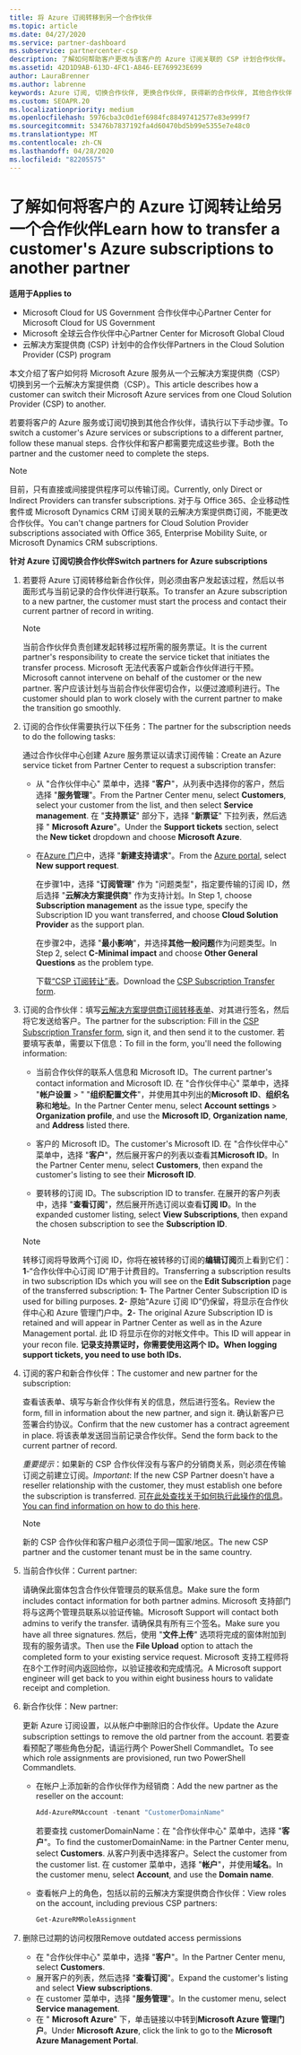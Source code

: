 ```yaml
---
title: 将 Azure 订阅转移到另一个合作伙伴
ms.topic: article
ms.date: 04/27/2020
ms.service: partner-dashboard
ms.subservice: partnercenter-csp
description: 了解如何帮助客户更改与该客户的 Azure 订阅关联的 CSP 计划合作伙伴。
ms.assetid: 42D1D9AB-613D-4FC1-A846-EE769923E699
author: LauraBrenner
ms.author: labrenne
keywords: Azure 订阅, 切换合作伙伴, 更换合作伙伴, 获得新的合作伙伴, 其他合作伙伴
ms.custom: SEOAPR.20
ms.localizationpriority: medium
ms.openlocfilehash: 5976cba3c0d1ef6984fc88497412577e83e999f7
ms.sourcegitcommit: 53476b7837192fa4d60470bd5b99e5355e7e48c0
ms.translationtype: MT
ms.contentlocale: zh-CN
ms.lasthandoff: 04/28/2020
ms.locfileid: "82205575"
---
```

# <a name="learn-how-to-transfer-a-customers-azure-subscriptions-to-another-partner"></a><span data-ttu-id="31eec-104">了解如何将客户的 Azure 订阅转让给另一个合作伙伴</span><span class="sxs-lookup"><span data-stu-id="31eec-104">Learn how to transfer a customer's Azure subscriptions to another partner</span></span>

<span data-ttu-id="31eec-105">**适用于**</span><span class="sxs-lookup"><span data-stu-id="31eec-105">**Applies to**</span></span>

- <span data-ttu-id="31eec-106">Microsoft Cloud for US Government 合作伙伴中心</span><span class="sxs-lookup"><span data-stu-id="31eec-106">Partner Center for Microsoft Cloud for US Government</span></span>
- <span data-ttu-id="31eec-107">Microsoft 全球云合作伙伴中心</span><span class="sxs-lookup"><span data-stu-id="31eec-107">Partner Center for Microsoft Global Cloud</span></span>
- <span data-ttu-id="31eec-108">云解决方案提供商 (CSP) 计划中的合作伙伴</span><span class="sxs-lookup"><span data-stu-id="31eec-108">Partners in the Cloud Solution Provider (CSP) program</span></span>

<span data-ttu-id="31eec-109">本文介绍了客户如何将 Microsoft Azure 服务从一个云解决方案提供商（CSP）切换到另一个云解决方案提供商（CSP）。</span><span class="sxs-lookup"><span data-stu-id="31eec-109">This article describes how a customer can switch their Microsoft Azure services from one Cloud Solution Provider (CSP) to another.</span></span>

<span data-ttu-id="31eec-110">若要将客户的 Azure 服务或订阅切换到其他合作伙伴，请执行以下手动步骤。</span><span class="sxs-lookup"><span data-stu-id="31eec-110">To switch a customer's Azure services or subscriptions to a different partner, follow these manual steps.</span></span> <span data-ttu-id="31eec-111">合作伙伴和客户都需要完成这些步骤。</span><span class="sxs-lookup"><span data-stu-id="31eec-111">Both the partner and the customer need to complete the steps.</span></span>

>[!Note]  
><span data-ttu-id="31eec-112">目前，只有直接或间接提供程序可以传输订阅。</span><span class="sxs-lookup"><span data-stu-id="31eec-112">Currently, only Direct or Indirect Providers can transfer subscriptions.</span></span>
><span data-ttu-id="31eec-113">对于与 Office 365、企业移动性套件或 Microsoft Dynamics CRM 订阅关联的云解决方案提供商订阅，不能更改合作伙伴。</span><span class="sxs-lookup"><span data-stu-id="31eec-113">You can't change partners for Cloud Solution Provider subscriptions associated with Office 365, Enterprise Mobility Suite, or Microsoft Dynamics CRM subscriptions.</span></span>

<span data-ttu-id="31eec-114">**针对 Azure 订阅切换合作伙伴**</span><span class="sxs-lookup"><span data-stu-id="31eec-114">**Switch partners for Azure subscriptions**</span></span>

1. <span data-ttu-id="31eec-115">若要将 Azure 订阅转移给新合作伙伴，则必须由客户发起该过程，然后以书面形式与当前记录的合作伙伴进行联系。</span><span class="sxs-lookup"><span data-stu-id="31eec-115">To transfer an Azure subscription to a new partner, the customer must start the process and contact their current partner of record in writing.</span></span>

   >[!Note]
   ><span data-ttu-id="31eec-116">当前合作伙伴负责创建发起转移过程所需的服务票证。</span><span class="sxs-lookup"><span data-stu-id="31eec-116">It is the current partner's responsibility to create the service ticket that initiates the transfer process.</span></span> <span data-ttu-id="31eec-117">Microsoft 无法代表客户或新合作伙伴进行干预。</span><span class="sxs-lookup"><span data-stu-id="31eec-117">Microsoft cannot intervene on behalf of the customer or the new partner.</span></span> <span data-ttu-id="31eec-118">客户应该计划与当前合作伙伴密切合作，以便过渡顺利进行。</span><span class="sxs-lookup"><span data-stu-id="31eec-118">The customer should plan to work closely with the current partner to make the transition go smoothly.</span></span>

2. <span data-ttu-id="31eec-119">订阅的合作伙伴需要执行以下任务：</span><span class="sxs-lookup"><span data-stu-id="31eec-119">The partner for the subscription needs to do the following tasks:</span></span>

   <span data-ttu-id="31eec-120">通过合作伙伴中心创建 Azure 服务票证以请求订阅传输：</span><span class="sxs-lookup"><span data-stu-id="31eec-120">Create an Azure service ticket from Partner Center to request a subscription transfer:</span></span>

   - <span data-ttu-id="31eec-121">从 "合作伙伴中心" 菜单中，选择 "**客户**"，从列表中选择你的客户，然后选择 "**服务管理**"。</span><span class="sxs-lookup"><span data-stu-id="31eec-121">From the Partner Center menu, select **Customers**, select your customer from the list, and then select **Service management**.</span></span> <span data-ttu-id="31eec-122">在 "**支持票证**" 部分下，选择 "**新票证**" 下拉列表，然后选择 " **Microsoft Azure**"。</span><span class="sxs-lookup"><span data-stu-id="31eec-122">Under the **Support tickets** section, select the **New ticket** dropdown and choose **Microsoft Azure**.</span></span>

   - <span data-ttu-id="31eec-123">在[Azure 门户](https://portal.azure.com)中，选择 "**新建支持请求**"。</span><span class="sxs-lookup"><span data-stu-id="31eec-123">From the [Azure portal](https://portal.azure.com), select **New support request**.</span></span>

     <span data-ttu-id="31eec-124">在步骤1中，选择 "**订阅管理**" 作为 "问题类型"，指定要传输的订阅 ID，然后选择 "**云解决方案提供商**" 作为支持计划。</span><span class="sxs-lookup"><span data-stu-id="31eec-124">In Step 1, choose **Subscription management** as the issue type, specify the Subscription ID you want transferred, and choose **Cloud Solution Provider** as the support plan.</span></span>

     <span data-ttu-id="31eec-125">在步骤2中，选择 "**最小影响**"，并选择**其他一般问题**作为问题类型。</span><span class="sxs-lookup"><span data-stu-id="31eec-125">In Step 2, select **C-Minimal impact** and choose **Other General Questions** as the problem type.</span></span>

     <span data-ttu-id="31eec-126">下载[“CSP 订阅转让”表](https://assets.windowsphone.com/5222c408-e546-4e01-b72a-2ec7d4c43d57/CSP_Subscription_Transfer_Form_Azure_InvariantCulture_Default.zip)。</span><span class="sxs-lookup"><span data-stu-id="31eec-126">Download the [CSP Subscription Transfer form](https://assets.windowsphone.com/5222c408-e546-4e01-b72a-2ec7d4c43d57/CSP_Subscription_Transfer_Form_Azure_InvariantCulture_Default.zip).</span></span>

3. <span data-ttu-id="31eec-127">订阅的合作伙伴：填写[云解决方案提供商订阅转移表单](https://assets.windowsphone.com/5222c408-e546-4e01-b72a-2ec7d4c43d57/CSP_Subscription_Transfer_Form_Azure_InvariantCulture_Default.zip)、对其进行签名，然后将它发送给客户。</span><span class="sxs-lookup"><span data-stu-id="31eec-127">The partner for the subscription: Fill in the [CSP Subscription Transfer form](https://assets.windowsphone.com/5222c408-e546-4e01-b72a-2ec7d4c43d57/CSP_Subscription_Transfer_Form_Azure_InvariantCulture_Default.zip), sign it, and then send it to the customer.</span></span> <span data-ttu-id="31eec-128">若要填写表单，需要以下信息：</span><span class="sxs-lookup"><span data-stu-id="31eec-128">To fill in the form, you'll need the following information:</span></span>

   - <span data-ttu-id="31eec-129">当前合作伙伴的联系人信息和 Microsoft ID。</span><span class="sxs-lookup"><span data-stu-id="31eec-129">The current partner's contact information and Microsoft ID.</span></span> <span data-ttu-id="31eec-130">在 "合作伙伴中心" 菜单中，选择 "**帐户设置** &gt; " "**组织配置文件**"，并使用其中列出的**Microsoft ID**、**组织名称**和**地址**。</span><span class="sxs-lookup"><span data-stu-id="31eec-130">In the Partner Center menu, select **Account settings** &gt; **Organization profile**, and use the **Microsoft ID**, **Organization name**, and **Address** listed there.</span></span>

   - <span data-ttu-id="31eec-131">客户的 Microsoft ID。</span><span class="sxs-lookup"><span data-stu-id="31eec-131">The customer's Microsoft ID.</span></span> <span data-ttu-id="31eec-132">在 "合作伙伴中心" 菜单中，选择 "**客户**"，然后展开客户的列表以查看其**Microsoft ID**。</span><span class="sxs-lookup"><span data-stu-id="31eec-132">In the Partner Center menu, select **Customers**, then expand the customer's listing to see their **Microsoft ID**.</span></span>

   - <span data-ttu-id="31eec-133">要转移的订阅 ID。</span><span class="sxs-lookup"><span data-stu-id="31eec-133">The subscription ID to transfer.</span></span> <span data-ttu-id="31eec-134">在展开的客户列表中，选择 "**查看订阅**"，然后展开所选订阅以查看**订阅 ID**。</span><span class="sxs-lookup"><span data-stu-id="31eec-134">In the expanded customer listing, select **View Subscriptions**, then expand the chosen subscription to see the **Subscription ID**.</span></span>

   >[!Note]
   ><span data-ttu-id="31eec-135">转移订阅将导致两个订阅 ID，你将在被转移的订阅的**编辑订阅**页上看到它们：**1**-“合作伙伴中心订阅 ID”用于计费目的。</span><span class="sxs-lookup"><span data-stu-id="31eec-135">Transferring a subscription results in two subscription IDs which you will see on the **Edit Subscription** page of the transferred subscription: **1**- The Partner Center Subscription ID is used for billing purposes.</span></span> <span data-ttu-id="31eec-136">**2**- 原始“Azure 订阅 ID”仍保留，将显示在合作伙伴中心和 Azure 管理门户中。</span><span class="sxs-lookup"><span data-stu-id="31eec-136">**2**-  The original Azure Subscription ID is retained and will appear in Partner Center as well as in the Azure Management portal.</span></span> <span data-ttu-id="31eec-137">此 ID 将显示在你的对帐文件中。</span><span class="sxs-lookup"><span data-stu-id="31eec-137">This ID will appear in your recon file.</span></span>  <span data-ttu-id="31eec-138">**记录支持票证时，你需要使用这两个 ID。**</span><span class="sxs-lookup"><span data-stu-id="31eec-138">**When logging support tickets, you need to use both IDs.**</span></span>

4. <span data-ttu-id="31eec-139">订阅的客户和新合作伙伴：</span><span class="sxs-lookup"><span data-stu-id="31eec-139">The customer and new partner for the subscription:</span></span>

   <span data-ttu-id="31eec-140">查看该表单、填写与新合作伙伴有关的信息，然后进行签名。</span><span class="sxs-lookup"><span data-stu-id="31eec-140">Review the form, fill in information about the new partner, and sign it.</span></span> <span data-ttu-id="31eec-141">确认新客户已签署合约协议。</span><span class="sxs-lookup"><span data-stu-id="31eec-141">Confirm that the new customer has a contract agreement in place.</span></span> <span data-ttu-id="31eec-142">将该表单发送回当前记录合作伙伴。</span><span class="sxs-lookup"><span data-stu-id="31eec-142">Send the form back to the current partner of record.</span></span>

   <span data-ttu-id="31eec-143">*重要提示*：如果新的 CSP 合作伙伴没有与客户的分销商关系，则必须在传输订阅之前建立订阅。</span><span class="sxs-lookup"><span data-stu-id="31eec-143">*Important*: If the new CSP Partner doesn't have a reseller relationship with the customer, they must establish one before the subscription is transferred.</span></span> <span data-ttu-id="31eec-144">[可在此处查找关于如何执行此操作的信息](request-a-relationship-with-a-customer.md)。</span><span class="sxs-lookup"><span data-stu-id="31eec-144">[You can find information on how to do this here](request-a-relationship-with-a-customer.md).</span></span>

   >[!Note]
   ><span data-ttu-id="31eec-145">新的 CSP 合作伙伴和客户租户必须位于同一国家/地区。</span><span class="sxs-lookup"><span data-stu-id="31eec-145">The new CSP partner and the customer tenant must be in the same country.</span></span> 

5. <span data-ttu-id="31eec-146">当前合作伙伴：</span><span class="sxs-lookup"><span data-stu-id="31eec-146">Current partner:</span></span>

   <span data-ttu-id="31eec-147">请确保此窗体包含合作伙伴管理员的联系信息。</span><span class="sxs-lookup"><span data-stu-id="31eec-147">Make sure the form includes contact information for both partner admins.</span></span> <span data-ttu-id="31eec-148">Microsoft 支持部门将与这两个管理员联系以验证传输。</span><span class="sxs-lookup"><span data-stu-id="31eec-148">Microsoft Support will contact both admins to verify the transfer.</span></span> <span data-ttu-id="31eec-149">请确保具有所有三个签名。</span><span class="sxs-lookup"><span data-stu-id="31eec-149">Make sure you have all three signatures.</span></span> <span data-ttu-id="31eec-150">然后，使用 "**文件上传**" 选项将完成的窗体附加到现有的服务请求。</span><span class="sxs-lookup"><span data-stu-id="31eec-150">Then use the **File Upload** option to attach the completed form to your existing service request.</span></span> <span data-ttu-id="31eec-151">Microsoft 支持工程师将在8个工作时间内返回给你，以验证接收和完成情况。</span><span class="sxs-lookup"><span data-stu-id="31eec-151">A Microsoft support engineer will get back to you within eight business hours to validate receipt and completion.</span></span>

6. <span data-ttu-id="31eec-152">新合作伙伴：</span><span class="sxs-lookup"><span data-stu-id="31eec-152">New partner:</span></span>

   <span data-ttu-id="31eec-153">更新 Azure 订阅设置，以从帐户中删除旧的合作伙伴。</span><span class="sxs-lookup"><span data-stu-id="31eec-153">Update the Azure subscription settings to remove the old partner from the account.</span></span> <span data-ttu-id="31eec-154">若要查看预配了哪些角色分配，请运行两个 PowerShell Commandlet。</span><span class="sxs-lookup"><span data-stu-id="31eec-154">To see which role assignments are provisioned, run two PowerShell Commandlets.</span></span>

   - <span data-ttu-id="31eec-155">在帐户上添加新的合作伙伴作为经销商：</span><span class="sxs-lookup"><span data-stu-id="31eec-155">Add the new partner as the reseller on the account:</span></span>

     ```powershell
     Add-AzureRMAccount -tenant "CustomerDomainName"
     ```

     <span data-ttu-id="31eec-156">若要查找 customerDomainName：在 "合作伙伴中心" 菜单中，选择 "**客户**"。</span><span class="sxs-lookup"><span data-stu-id="31eec-156">To find the customerDomainName: in the Partner Center menu, select **Customers**.</span></span> <span data-ttu-id="31eec-157">从客户列表中选择客户。</span><span class="sxs-lookup"><span data-stu-id="31eec-157">Select the customer from the customer list.</span></span> <span data-ttu-id="31eec-158">在 customer 菜单中，选择 "**帐户**"，并使用**域名**。</span><span class="sxs-lookup"><span data-stu-id="31eec-158">In the customer menu, select **Account**, and use the **Domain name**.</span></span>

   - <span data-ttu-id="31eec-159">查看帐户上的角色，包括以前的云解决方案提供商合作伙伴：</span><span class="sxs-lookup"><span data-stu-id="31eec-159">View roles on the account, including previous CSP partners:</span></span>

     ```powershell
     Get-AzureRMRoleAssignment
     ```

7. <span data-ttu-id="31eec-160">删除已过期的访问权限</span><span class="sxs-lookup"><span data-stu-id="31eec-160">Remove outdated access permissions</span></span>

   - <span data-ttu-id="31eec-161">在 "合作伙伴中心" 菜单中，选择 "**客户**"。</span><span class="sxs-lookup"><span data-stu-id="31eec-161">In the Partner Center menu, select **Customers**.</span></span>
   - <span data-ttu-id="31eec-162">展开客户的列表，然后选择 "**查看订阅**"。</span><span class="sxs-lookup"><span data-stu-id="31eec-162">Expand the customer's listing and select **View subscriptions**.</span></span>
   - <span data-ttu-id="31eec-163">在 customer 菜单中，选择 "**服务管理**"。</span><span class="sxs-lookup"><span data-stu-id="31eec-163">In the customer menu, select **Service management**.</span></span>
   - <span data-ttu-id="31eec-164">在 " **Microsoft Azure**" 下，单击链接以中转到**Microsoft Azure 管理门户**。</span><span class="sxs-lookup"><span data-stu-id="31eec-164">Under **Microsoft Azure**, click the link to go to the **Microsoft Azure Management Portal**.</span></span>